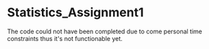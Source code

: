 # Statistics_Assignment1

The code could not have been completed due to come personal time constraints thus it's not functionable yet.
